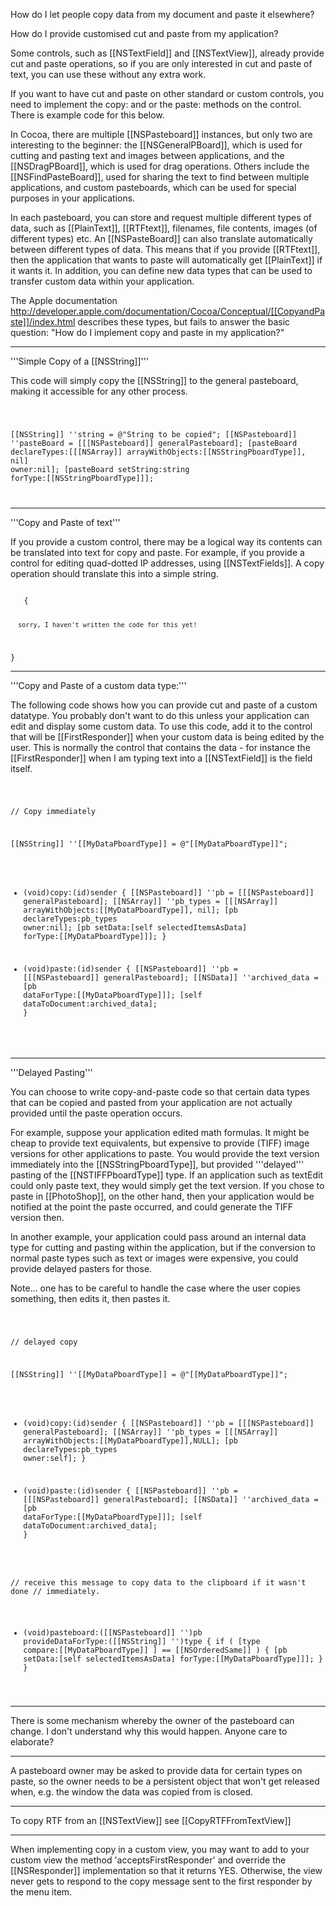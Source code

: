 How do I let people copy data from my document and paste it elsewhere?

How do I provide customised cut and paste from my application?

Some controls, such as [[NSTextField]] and [[NSTextView]], already provide cut and paste operations, so if you are only interested in cut and paste of text, you can use these without any extra work.

If you want to have cut and paste on other standard or custom controls, you need to implement the copy: and or the paste: methods on the control.  There is example code for this below.

In Cocoa, there are multiple [[NSPasteboard]] instances, but only two are interesting to the beginner:  the [[NSGeneralPBoard]], which is used for cutting and pasting text and images between applications, and the [[NSDragPBoard]], which is used for drag operations.  Others include the [[NSFindPasteBoard]], used for sharing the text to find between multiple applications, and custom pasteboards, which can be used for special purposes in your applications.

In each pasteboard, you can store and request multiple different types of data, such as [[PlainText]], [[RTFtext]], filenames, file contents, images (of different types) etc.  An [[NSPasteBoard]] can also translate automatically between different types of data.  This means that if you provide [[RTFtext]], then the application that wants to paste will automatically get [[PlainText]] if it wants it.  In addition, you can define new data types that can be used to transfer custom data within your application.

The Apple documentation http://developer.apple.com/documentation/Cocoa/Conceptual/[[CopyandPaste]]/index.html
describes these types, but fails to answer the basic question: "How do I implement copy and paste in my application?"

----

'''Simple Copy of a [[NSString]]'''

This code will simply copy the [[NSString]] to the general pasteboard, making it accessible for any other process.

<code>
   
   [[NSString]] ''string = @"String to be copied";
   [[NSPasteboard]] ''pasteBoard = [[[NSPasteboard]] generalPasteboard];
   [pasteBoard declareTypes:[[[NSArray]] arrayWithObjects:[[NSStringPboardType]], nil] owner:nil];
   [pasteBoard setString:string forType:[[NSStringPboardType]]];
   
</code>

----

'''Copy and Paste of text'''

If you provide a custom control, there may be a logical way its contents can be translated into text for copy and paste.  For example, if you provide a control for editing quad-dotted IP addresses, using [[NSTextFields]].  A copy operation should translate this into a simple string.

<code>
   {
   
      sorry, I haven't written the code for this yet!
   }
</code>

----

'''Copy and Paste of a custom data type:'''

The following code shows how you can provide cut and paste of a custom datatype.  You probably don't want to do this unless your application can edit and display some custom data.  To use this code, add it to the control that will be [[FirstResponder]] when your custom data is being edited by the user.  This is normally the control that contains the data - for instance the [[FirstResponder]] when I am typing text into a [[NSTextField]] is the field itself.

<code>
   
   // Copy immediately
   
   [[NSString]] ''[[MyDataPboardType]] = @"[[MyDataPboardType]]";
   
   - (void)copy:(id)sender
   {
       [[NSPasteboard]] ''pb = [[[NSPasteboard]] generalPasteboard];
       [[NSArray]] ''pb_types = [[[NSArray]] arrayWithObjects:[[MyDataPboardType]], nil];
       [pb declareTypes:pb_types owner:nil];
       [pb setData:[self selectedItemsAsData] forType:[[MyDataPboardType]]];
   }
   
   - (void)paste:(id)sender
   {
       [[NSPasteboard]] ''pb = [[[NSPasteboard]] generalPasteboard];
       [[NSData]] ''archived_data = [pb dataForType:[[MyDataPboardType]]];
       [self dataToDocument:archived_data];
   }
   
</code>

----

'''Delayed Pasting'''

You can choose to write copy-and-paste code so that certain data types that can be copied and pasted from your application are not actually provided until the paste operation occurs.  

For example, suppose your application edited math formulas.  It might be cheap to provide text equivalents, but expensive to provide (TIFF) image versions for other applications to paste.  You would provide the text version immediately into the [[NSStringPboardType]], but provided '''delayed''' pasting of the [[NSTIFFPboardType]] type.  If an application such as textEdit could only paste text, they would simply get the text version.  If you chose to paste in [[PhotoShop]], on the other hand, then your application would be notified at the point the paste occurred, and could generate the TIFF version then.

In another example, your application could pass around an internal data type for cutting and pasting within the application, but if the conversion to normal paste types such as text or images were expensive, you could provide delayed pasters for those.

Note... one has to be careful to handle the case where the user copies something, then edits it, then pastes it.

<code>
   
   // delayed copy
   
   [[NSString]] ''[[MyDataPboardType]] = @"[[MyDataPboardType]]";
   
   - (void)copy:(id)sender
   {
       [[NSPasteboard]] ''pb = [[[NSPasteboard]] generalPasteboard];
       [[NSArray]] ''pb_types = [[[NSArray]] arrayWithObjects:[[MyDataPboardType]],NULL];
       [pb declareTypes:pb_types owner:self];
   }
   
   - (void)paste:(id)sender
   {
       [[NSPasteboard]] ''pb = [[[NSPasteboard]] generalPasteboard];
       [[NSData]] ''archived_data = [pb dataForType:[[MyDataPboardType]]];
       [self dataToDocument:archived_data];
   }
   
   // receive this message to copy data to the clipboard if it wasn't done
   // immediately.
   - (void)pasteboard:([[NSPasteboard]] '')pb provideDataForType:([[NSString]] '')type
   {
       if ( [type compare:[[MyDataPboardType]] ] == [[NSOrderedSame]] )
       {
           [pb setData:[self selectedItemsAsData] forType:[[MyDataPboardType]]];
       }
   }
   
</code>

----

There is some mechanism whereby the owner of the pasteboard can change. I don't understand why this would happen. Anyone care to elaborate?

----

A pasteboard owner may be asked to provide data for certain types on paste, so the owner needs to be a persistent object that won't get released when, e.g. the window the data was copied from is closed.

----

To copy RTF from an [[NSTextView]] see [[CopyRTFFromTextView]]

----
When implementing copy in a custom view, you may want to add to your custom view the method 'acceptsFirstResponder' and override the [[NSResponder]] implementation so that it returns YES. Otherwise, the view never gets to respond to the copy message sent to the first responder by the menu item.